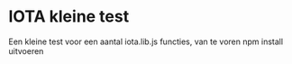 # IOTA kleine test
Een kleine test voor een aantal iota.lib.js functies, van te voren npm install uitvoeren
